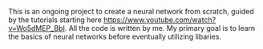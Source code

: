 This is an ongoing project to create a neural network from scratch, guided by the tutorials starting here https://www.youtube.com/watch?v=Wo5dMEP_BbI.
All the code is written by me.
My primary goal is to learn the basics of neural networks before eventually utilizing libaries.
